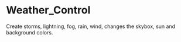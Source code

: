 # Weather_Control
Create storms, lightning, fog, rain, wind, changes the skybox, sun and background colors.
